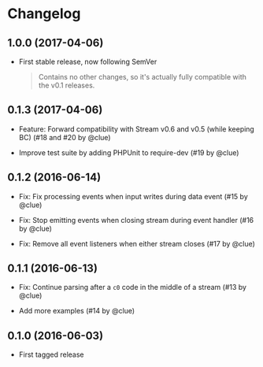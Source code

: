 # Changelog

## 1.0.0 (2017-04-06)

*   First stable release, now following SemVer

    > Contains no other changes, so it's actually fully compatible with the v0.1 releases.

## 0.1.3 (2017-04-06)

*   Feature: Forward compatibility with Stream v0.6 and v0.5 (while keeping BC)
    (#18 and #20 by @clue)

*   Improve test suite by adding PHPUnit to require-dev
    (#19 by @clue)

## 0.1.2 (2016-06-14)

*   Fix: Fix processing events when input writes during data event
    (#15 by @clue)

*   Fix: Stop emitting events when closing stream during event handler
    (#16 by @clue)

*   Fix: Remove all event listeners when either stream closes
    (#17 by @clue)

## 0.1.1 (2016-06-13)

*   Fix: Continue parsing after a `c0` code in the middle of a stream
    (#13 by @clue)

*   Add more examples
    (#14 by @clue)

## 0.1.0 (2016-06-03)

*   First tagged release
